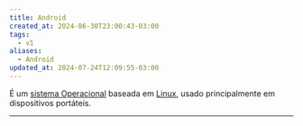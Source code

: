 ```yaml
---
title: Android
created_at: 2024-06-30T23:00:43-03:00
tags:
  - v1
aliases:
  - Android
updated_at: 2024-07-24T12:09:55-03:00
---
```


É um [sistema Operacional](2024-06-30-Sistema_Operacional.md) baseada em [Linux](2024-06-30-Linux.md), usado principalmente em dispositivos portáteis.

---